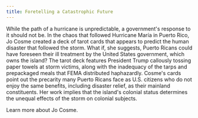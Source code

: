 ```yaml
---
title: Foretelling a Catastrophic Future
---
```


While the path of a hurricane is unpredictable, a government's response to it should not be. In the chaos that followed Hurricane María in Puerto Rico, Jo Cosme created a deck of tarot cards that appears to predict the human disaster that followed the storm. What if, she suggests, Puerto Ricans could have foreseen their ill treatment by the United States government, which owns the island? The tarot deck features President Trump callously tossing paper towels at storm victims, along with the inadequacy of the tarps and prepackaged meals that FEMA distributed haphazardly.  Cosme's cards point out the precarity many Puerto Ricans face as U.S. citizens who do not enjoy the same benefits, including disaster relief, as their mainland constituents. Her work implies that the island's colonial status determines the unequal effects of the storm on colonial subjects.

Learn more about Jo Cosme.